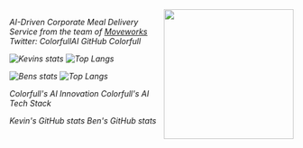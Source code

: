 
<img align='right' src="https://media2.giphy.com/media/5eLDrEaRGHegx2FeF2/giphy.gif" width="230">
<p><em>AI-Driven Corporate Meal Delivery Service from the team of <a href="https://www.moveworks.com/">Moveworks</a> 
Twitter: ColorfullAI
GitHub Colorfull

![Kevins stats](https://github-readme-stats-git-main-kevmok.vercel.app/api?username=kevmok&count_private=true&theme=radical&hide=issues&hide_rank=true&show=reviews,prs_merged_percentage)
![Top Langs](https://github-readme-stats-git-main-kevmok.vercel.app/api/top-langs/?username=kevmok&layout=compact&theme=tokyonight)

![Bens stats](https://github-readme-stats-git-main-kevmok.vercel.app/api?username=B2gdevs&count_private=true&theme=radical&hide=issues&hide_rank=true&show=reviews,prs_merged_percentage)
![Top Langs](https://github-readme-stats-git-main-kevmok.vercel.app/api/top-langs/?username=kevmok&layout=compact&theme=tokyonight)

Colorfull's AI Innovation
Colorfull's AI Tech Stack

Kevin's GitHub stats
Ben's GitHub stats

